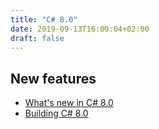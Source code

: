 ```yaml
---
title: "C# 8.0"
date: 2019-09-13T16:00:04+02:00
draft: false
---
```


## New features

- [What's new in C# 8.0](https://docs.microsoft.com/en-us/dotnet/csharp/whats-new/csharp-8)
- [Building C# 8.0](https://devblogs.microsoft.com/dotnet/building-c-8-0/)
